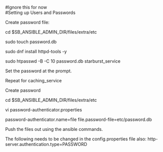#Ignore this for now </br>
#Setting up Users and Passwords

Create password file:

cd $SB_ANSIBLE_ADMIN_DIR/files/extra/etc

sudo touch password.db

sudo dnf install httpd-tools -y

sudo htpasswd -B -C 10 password.db starburst_service

Set the password at the prompt.

Repeat for caching_service

Create password 

cd $SB_ANSIBLE_ADMIN_DIR/files/extra/etc

vi password-authenticator.properties

password-authenticator.name=file
file.password-file=etc/password.db

Push the files out using the ansible commands.

The following needs to be changed in the config.properties file also:
http-server.authentication.type=PASSWORD
